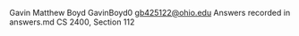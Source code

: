 Gavin Matthew Boyd
GavinBoyd0
gb425122@ohio.edu
Answers recorded in answers.md
CS 2400, Section 112
